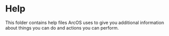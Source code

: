 # Help

This folder contains help files ArcOS uses to give you additional information about things you can do and actions you can perform.
